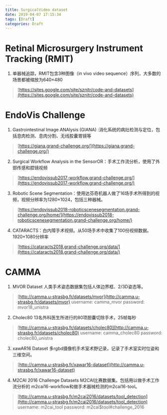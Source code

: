 ```yaml
---
title: SurgicalVideo dataset
date: 2019-04-07 17:15:34
tags: [Draft]
categories: Draft
---
```

# Retinal Microsurgery Instrument Tracking (RMIT)
 1. 单器械追踪，RMIT包含3种图像（in vivo video sequence）序列，大多数的场景都被缩放为640×480
 > [https://sites.google.com/site/sznitr/code-and-datasets](https://sites.google.com/site/sznitr/code-and-datasets)
 
# EndoVis Challenge

1. Gastrointestinal Image ANAlysis (GIANA) :消化系统的病灶检测与定位，包括息肉检测、息肉分割、无线胶囊胃镜等
>[https://giana.grand-challenge.org/](https://giana.grand-challenge.org/)

2. Surgical Workflow Analysis in the SensorOR：手术工作流分析，使用了外部传感和腔镜视频 
>[https://endovissub2017-workflow.grand-challenge.org/](https://endovissub2017-workflow.grand-challenge.org/)

3. Robotic Scene Segmentation：使用达芬奇机器人做了16场手术所得到的视频，视频分辨率为1280×1024，包括三种器械。
>[https://endovissub2018-roboticscenesegmentation.grand-challenge.org/home/](https://endovissub2018-roboticscenesegmentation.grand-challenge.org/home/)

4. CATARACTS：白内障手术视频。从50场手术中收集了100份视频数据。1920×1080分辨率 
> [https://cataracts2018.grand-challenge.org/data/](https://cataracts2018.grand-challenge.org/data/)

# CAMMA 

1. MVOR Dataset 人类手术姿态数据集包括人体边界框、2/3D姿态等。
>[http://camma.u-strasbg.fr/datasets/mvor](http://camma.u-strasbg.fr/datasets/mvor)
>username: camma_mvor
>password: mvor18_unistra

2. Cholec80 13名外科医生所进行的80项胆囊切除手术，25帧每秒 
>[http://camma.u-strasbg.fr/datasets/cholec80](http://camma.u-strasbg.fr/datasets/cholec80)
>username: camma_cholec80
>password: cholec80_unistra


3.  xawAR16 Dataset 多rgbd摄像机手术室术野记录，记录了手术室实时位姿和三维空间。

>[http://camma.u-strasbg.fr/xawar16-dataset](http://camma.u-strasbg.fr/xawar16-dataset)

4. M2CAI 2016 Challenge Datasets M2CAI比赛数据集。包括用以做手术工作流分析的 m2cai16-workflow和做手术器械检测的m2cai16-tool。
> [http://camma.u-strasbg.fr/m2cai2016/datasets/tool_detection](http://camma.u-strasbg.fr/m2cai2016/datasets/tool_detection)
>username: m2cai_tool
>password: m2cai$tool#challenge_2016
